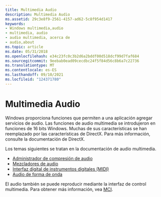 ```yaml
---
title: Multimedia Audio
description: Multimedia Audio
ms.assetid: 29c3e8f9-2561-4157-ad62-5c8f954d1417
keywords:
- Windows multimedia,audio
- multimedia, audio
- audio multimedia, acerca de
- audio,about
ms.topic: article
ms.date: 05/31/2018
ms.openlocfilehash: e34c23fc0c3b2d6a2bddf00d518dcf99d7faf684
ms.sourcegitcommit: 9eebab0ead09cecdbc24f5f84d56c8b6a7c22736
ms.translationtype: MT
ms.contentlocale: es-ES
ms.lasthandoff: 09/10/2021
ms.locfileid: "124371780"
---
```

# <a name="multimedia-audio"></a>Multimedia Audio

Windows proporciona funciones que permiten a una aplicación agregar servicios de audio. Las funciones de audio multimedia se introdujeron en funciones de 16 bits Windows. Muchas de sus características se han reemplazado por las características de DirectX. Para más información, consulte la documentación de DirectX.

Los temas siguientes se tratan en la documentación de audio multimedia.

-   [Administrador de compresión de audio](audio-compression-manager.md)
-   [Mezcladores de audio](audio-mixers.md)
-   [Interfaz digital de instrumentos digitales (MIDI)](musical-instrument-digital-interface--midi.md)
-   [Audio de forma de onda](waveform-audio.md)

El audio también se puede reproducir mediante la interfaz de control multimedia. Para obtener más información, vea [MCI](mci.md).

 

 




